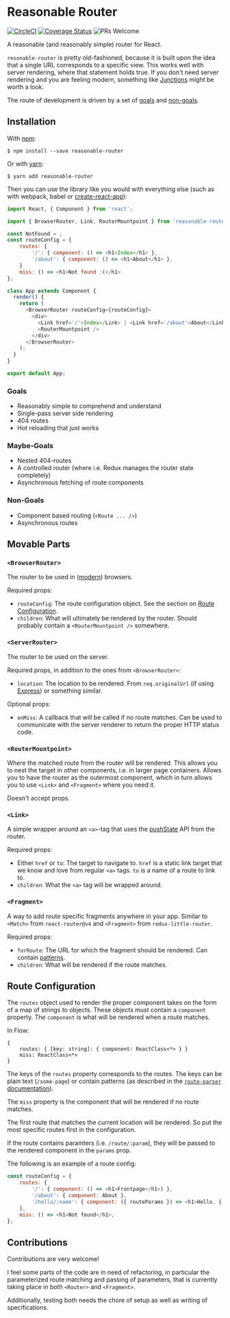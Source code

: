 # Reasonable Router

[![CircleCI](https://circleci.com/gh/jumoel/reasonable-router.svg?style=shield)](https://circleci.com/gh/jumoel/reasonable-router)
[![Coverage Status](https://coveralls.io/repos/github/jumoel/reasonable-router/badge.svg?branch=master)](https://coveralls.io/github/jumoel/reasonable-router?branch=master)
![PRs Welcome](https://img.shields.io/badge/PRs-welcome-brightgreen.svg)

A reasonable (and reasonably simple) router for React.

`resonable-router` is pretty old-fashioned, because it is built upon the idea
that a single URL corresponds to a specific view. This works well with server rendering,
where that statement holds true. If you don't need server rendering and you are feeling modern,
something like [Junctions](https://jamesknelson.github.io/junctions/) might be worth a look.

The route of development is driven by a set of [goals](#goals) and [non-goals](#non-goals). 

## Installation

With [npm](https://www.npmjs.com/):

    $ npm install --save reasonable-router

Or with [yarn](https://yarnpkg.com/):

    $ yarn add reasonable-router 

Then you can use the library like you would with everything else (such as with webpack, babel or [create-react-app](https://github.com/facebookincubator/create-react-app)):

```js
import React, { Component } from 'react';

import { BrowserRouter, Link, RouterMountpoint } from 'reasonable-router';

const NotFound = ;
const routeConfig = {
	routes: {
		'/': { component: () => <h1>Index</h1> },
		'/about': { component: () => <h1>About</h1> },
	}
	miss: () => <h1>Not found :(</h1>
};

class App extends Component {
  render() {
    return (
      <BrowserRouter routeConfig={routeConfig}>
        <div>
          <Link href='/'>Index</Link> | <Link href='/about'>About</Link>
          <RouterMountpoint />
        </div>
      </BrowserRouter>
    );
  }
}

export default App;
```

### Goals
 * Reasonably simple to comprehend and understand
 * Single-pass server side rendering
 * 404 routes
 * Hot reloading that just works

### Maybe-Goals
 * Nested 404-routes
 * A controlled router (where i.e. Redux manages the router state completely)
 * Asynchronous fetching of route components

### Non-Goals
 * Component based routing (`<Route ... />`)
 * Asynchronous routes


## Movable Parts

### `<BrowserRouter>`

The router to be used in ([modern](http://caniuse.com/#feat=history)) browsers.

Required props:

 * `routeConfig`: 
   The route configuration object. See the section on [Route Configuration](#route-configuration).
 * `children`: What will ultimately be rendered by the router. Should probably contain a `<RouterMountpoint />` somewhere.

### `<ServerRouter>`
The router to be used on the server.

Required props, in addition to the ones from `<BrowserRouter>`:

 * `location`: The location to be rendered. From `req.originalUrl`
   (if using [Express](http://expressjs.com/)) or something similar.

Optional props:

 * `onMiss`: A callback that will be called if no route matches. Can be used to communicate
   with the server renderer to return the proper HTTP status code.

### `<RouterMountpoint>`

Where the matched route from the router will be rendered. This allows you to
nest the target in other components, i.e. in larger page containers. Allows you
to have the router as the outermost component, which in turn allows you to use
`<Link>` and `<Fragment>` where you need it.

Doesn't accept props.

### `<Link>`
A simple wrapper around an `<a>`-tag that uses the
[pushState](https://developer.mozilla.org/en-US/docs/Web/API/History_API#The_pushState()_method)
API from the router.  

Required props:

 * Either `href` or `to`: The target to navigate to.
   `href` is a static link target that we know and love from regular `<a>` tags.
	 `to` is a name of a route to link to. 
 * `children`: What the `<a>` tag will be wrapped around.

### `<Fragment>`

A way to add route specific fragments anywhere in your app. Similar to `<Match>`
from `react-router@v4` and `<Fragment>` from `redux-little-router`.

Required props:

 * `forRoute`: The URL for which the fragment should be rendered. Can contain
   [patterns](https://www.npmjs.com/package/route-parser).
 * `children`: What will be rendered if the route matches.

## Route Configuration

The `routes` object used to render the proper component takes on the form of a
map of strings to objects. These objects must contain a `component` property.
The `component` is what will be rendered when a route matches.

In Flow:

```flow
{
	routes: { [key: string]: { component: ReactClass<*> } }
	miss: ReactClass<*>
}
```

The keys of the `routes` property corresponds to the routes. The keys can be
plain text (`/some-page`) or contain patterns (as described in the
[`route-parser` documentation](https://www.npmjs.com/package/route-parser)).

The `miss` property is the component that will be rendered if no route matches.

The first route that matches the current location will be rendered. So put the
most specific routes first in the configuration.

If the route contains paramters (i.e. `/route/:param`), they will be passed to
the rendered component in the `params` prop.

The following is an example of a route config:

```js
const routeConfig = {
	routes: {
		'/': { component: () => <h1>Frontpage</h1>) },
		'/about': { component: About },
		'/hello/:name': { component: ({ routeParams }) => <h1>Hello, { routeParams.name }</h1> }
	},
	miss: () => <h1>Not found</h1>,
};
```

## Contributions

Contributions are very welcome!

I feel some parts of the code are in need of refactoring, in particular the parameterized route
matching and passing of parameters, that is currently taking place in both `<Router>` and `<Fragment>`.

Additionally, testing both needs the chore of setup as well as writing of specifications.
